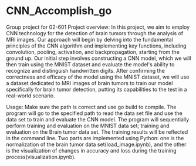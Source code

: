 # CNN_Accomplish_go
Group project for 02-601
Project overview:
In this project, we aim to employ CNN technology for the detection of brain tumors through the analysis of MRI images. Our approach will begin by delving into the fundamental principles of the CNN algorithm and implementing key functions, including convolution, pooling, activation, and backpropagation, starting from the ground up.
Our initial step involves constructing a CNN model, which we will then train using the MNIST dataset and evaluate the model's ability to recognize and distinguish handwritten digits. After confirming the correctness and efficacy of the model using the MNIST dataset, we will use a dataset dedicated to MRI images of brain tumors to train our model specifically for brain tumor detection, putting its capabilities to the test in a real-world scenario.



Usage:
Make sure the path is correct and use go build to compile. The program will go to the specified path to read the data set file and use the data set to train and evaluate the CNN model.
The program will sequentially perform training and evaluation on the MNIST data set; training and evaluation on the Brain tumor data set. The training results will be reflected in the command line.
Two parts are implemented using Python: one is the normalization of the brain tumor data set(load_image.ipynb), and the other is the visualization of changes in accuracy and loss during the training process(visualization.ipynb).

